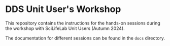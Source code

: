 # DDS Unit User's Workshop 

This repository contains the instructions for the hands-on sessions during the workshop 
with SciLifeLab Unit Users (Autumn 2024).

The documentation for different sessions can be found in the `docs` directory. 
